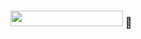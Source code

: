 ### <img width="180" height="25" src="https://glitch-art.vercel.app/api/simple?word=Hi%20I%27m%20lnblxj" /> 👋

